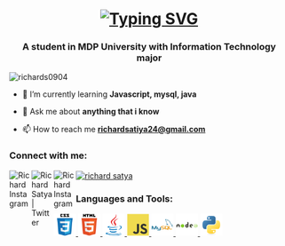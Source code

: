 <h1 align="center"><a href="https://git.io/typing-svg"><img src="https://readme-typing-svg.herokuapp.com?font=Edu+TAS+Beginner&size=35&pause=5000&color=0B2734&background=FFFFFE&center=true&vCenter=true&width=435&lines=Hi+I'm+Richard+Satya" alt="Typing SVG" /></a></h1>
<h3 align="center">A student in MDP University with Information Technology major</h3>

<p align="left"> <img src="https://komarev.com/ghpvc/?username=richards0904&label=Profile%20views&color=0e75b6&style=flat&color=brightgreen" alt="richards0904"  /> </p>

- 🌱 I’m currently learning **Javascript, mysql, java**

- 💬 Ask me about **anything that i know**

- 📫 How to reach me **richardsatiya24@gmail.com**

<h3 align="left">Connect with me:</h3>
<p align="left">
<a href="https://linkedin.com/in/richard satya" target="blank"><img align="center" src="https://raw.githubusercontent.com/rahuldkjain/github-profile-readme-generator/master/src/images/icons/Social/linked-in-alt.svg" alt="richard satya" height="30" width="40" /></a>
<a href="https://www.instagram.com/richard_satya/">
<img align="left" alt="Richard Instagram"  width="40" src="https://raw.githubusercontent.com/hussainweb/hussainweb/main/icons/instagram.png" />
</a>
<a href="https://twitter.com/richard_satya">
  <img align="left" alt="Richard Satya | Twitter"  width="40" src="https://raw.githubusercontent.com/peterthehan/peterthehan/master/assets/twitter.svg" />
</a>
<a href="https://www.facebook.com/profile.php?id=100009134602219">
  <img align="left" alt="Richard Instagram" width="40" src="https://upload.wikimedia.org/wikipedia/commons/thumb/1/1b/Facebook_icon.svg/1200px-Facebook_icon.svg.png" />
</a>
</p>

<h3 align="left">Languages and Tools:</h3>
<p align="left"> <a href="https://www.w3schools.com/css/" target="_blank" rel="noreferrer"> <img src="https://raw.githubusercontent.com/devicons/devicon/master/icons/css3/css3-original-wordmark.svg" alt="css3" width="40" height="40"/> </a> <a href="https://www.w3.org/html/" target="_blank" rel="noreferrer"> <img src="https://raw.githubusercontent.com/devicons/devicon/master/icons/html5/html5-original-wordmark.svg" alt="html5" width="40" height="40"/> </a> <a href="https://www.java.com" target="_blank" rel="noreferrer"> <img src="https://raw.githubusercontent.com/devicons/devicon/master/icons/java/java-original.svg" alt="java" width="40" height="40"/> </a> <a href="https://developer.mozilla.org/en-US/docs/Web/JavaScript" target="_blank" rel="noreferrer"> <img src="https://raw.githubusercontent.com/devicons/devicon/master/icons/javascript/javascript-original.svg" alt="javascript" width="40" height="40"/> </a> <a href="https://www.mysql.com/" target="_blank" rel="noreferrer"> <img src="https://raw.githubusercontent.com/devicons/devicon/master/icons/mysql/mysql-original-wordmark.svg" alt="mysql" width="40" height="40"/> </a> <a href="https://nodejs.org" target="_blank" rel="noreferrer"> <img src="https://raw.githubusercontent.com/devicons/devicon/master/icons/nodejs/nodejs-original-wordmark.svg" alt="nodejs" width="40" height="40"/> </a> <a href="https://www.python.org" target="_blank" rel="noreferrer"> <img src="https://raw.githubusercontent.com/devicons/devicon/master/icons/python/python-original.svg" alt="python" width="40" height="40"/> </a> </p>
